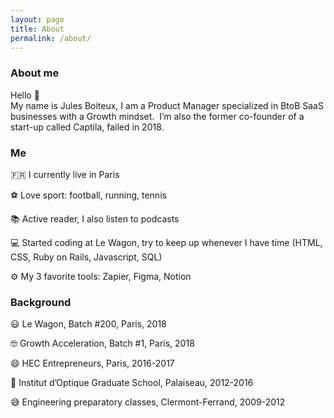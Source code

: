 ```yaml
---
layout: page
title: About
permalink: /about/
---
```


<h3 class="title-about"> About me </h3>

<p> Hello 👋  <br /> My name is Jules Boiteux, I am a Product Manager specialized in BtoB SaaS businesses with a Growth mindset.  I’m also the former co-founder of a start-up called Captila, failed in 2018.</p>

<div class="container-about">
  <div class="grey-section">
    <h3 class="title"> Me </h3>
    <p> 🇫🇷 I currently live in Paris </p>
    <p> ⚽ Love sport: football, running, tennis </p>
    <p> 📚 Active reader, I also listen to podcasts </p>
    <p> 💻 Started coding at Le Wagon, try to keep up whenever I have time (HTML, CSS, Ruby on Rails, Javascript, SQL) </p>
    <p> ⚙ My 3 favorite tools: Zapier, Figma, Notion </p>
  </div>
  <div class="grey-section">
    <h3 class="title"> Background </h3>
    <p> 😃 Le Wagon, Batch #200, Paris, 2018 </p>
    <p> 🤓 Growth Acceleration, Batch #1, Paris, 2018 </p>
    <p> 😄 HEC Entrepreneurs, Paris, 2016-2017 </p>
    <p> 🤔 Institut d’Optique Graduate School, Palaiseau, 2012-2016 </p>
    <p> 😅 Engineering preparatory classes, Clermont-Ferrand, 2009-2012 </p>
  </div>
</div>
